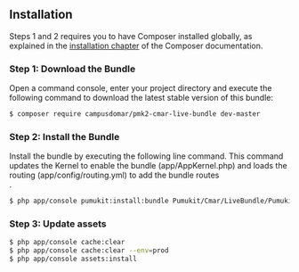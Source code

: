 Installation
------------

Steps 1 and 2 requires you to have Composer installed globally, as explained
in the [installation chapter](https://getcomposer.org/doc/00-intro.md)
of the Composer documentation.


### Step 1: Download the Bundle

Open a command console, enter your project directory and execute the
following command to download the latest stable version of this bundle:

```bash
$ composer require campusdomar/pmk2-cmar-live-bundle dev-master
```


### Step 2: Install the Bundle

Install the bundle by executing the following line command. This command updates the Kernel to enable the bundle (app/AppKernel.php) and loads the routing (app/config/routing.yml) to add the bundle routes\
.

```bash
$ php app/console pumukit:install:bundle Pumukit/Cmar/LiveBundle/PumukitCmarLiveBundle
```

### Step 3: Update assets

```bash
$ php app/console cache:clear
$ php app/console cache:clear --env=prod
$ php app/console assets:install
```
